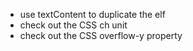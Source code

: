 - use textContent to duplicate the elf
- check out the CSS ch unit
- check out the CSS overflow-y property
